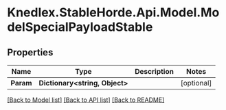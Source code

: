 # Knedlex.StableHorde.Api.Model.ModelSpecialPayloadStable

## Properties

Name | Type | Description | Notes
------------ | ------------- | ------------- | -------------
**Param** | **Dictionary&lt;string, Object&gt;** |  | [optional] 

[[Back to Model list]](../README.md#documentation-for-models) [[Back to API list]](../README.md#documentation-for-api-endpoints) [[Back to README]](../README.md)

